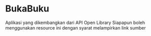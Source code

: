 # BukaBuku
Aplikasi yang dikembangkan dari API Open Library
Siapapun boleh menggunakan resource ini dengan syarat melampirkan link sumber
